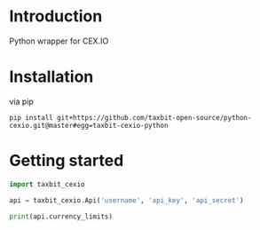 # Introduction
Python wrapper for CEX.IO

# Installation
via pip

`pip install git+https://github.com/taxbit-open-source/python-cexio.git@master#egg=taxbit-cexio-python` 

# Getting started

```python
import taxbit_cexio

api = taxbit_cexio.Api('username', 'api_key', 'api_secret')

print(api.currency_limits)

```